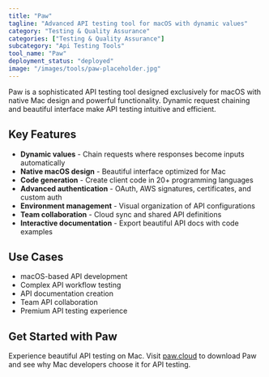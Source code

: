 ```yaml
---
title: "Paw"
tagline: "Advanced API testing tool for macOS with dynamic values"
category: "Testing & Quality Assurance"
categories: ["Testing & Quality Assurance"]
subcategory: "Api Testing Tools"
tool_name: "Paw"
deployment_status: "deployed"
image: "/images/tools/paw-placeholder.jpg"
---
```

Paw is a sophisticated API testing tool designed exclusively for macOS with native Mac design and powerful functionality. Dynamic request chaining and beautiful interface make API testing intuitive and efficient.

## Key Features

- **Dynamic values** - Chain requests where responses become inputs automatically
- **Native macOS design** - Beautiful interface optimized for Mac
- **Code generation** - Create client code in 20+ programming languages
- **Advanced authentication** - OAuth, AWS signatures, certificates, and custom auth
- **Environment management** - Visual organization of API configurations
- **Team collaboration** - Cloud sync and shared API definitions
- **Interactive documentation** - Export beautiful API docs with code examples

## Use Cases

- macOS-based API development
- Complex API workflow testing
- API documentation creation
- Team API collaboration
- Premium API testing experience

## Get Started with Paw

Experience beautiful API testing on Mac. Visit [paw.cloud](https://paw.cloud) to download Paw and see why Mac developers choose it for API testing.

